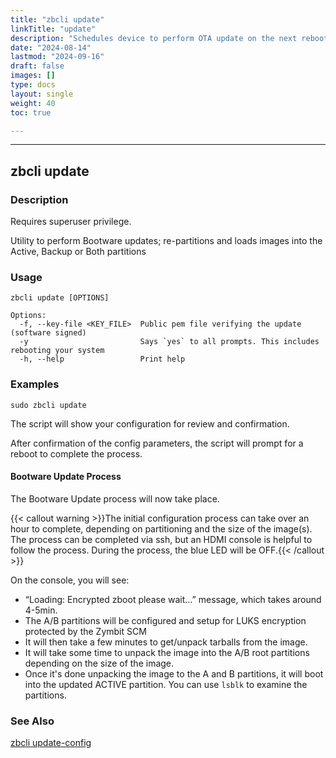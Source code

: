 ```yaml
---
title: "zbcli update"
linkTitle: "update"
description: "Schedules device to perform OTA update on the next reboot"
date: "2024-08-14"
lastmod: "2024-09-16"
draft: false
images: []
type: docs
layout: single
weight: 40
toc: true

---
```


-----

## zbcli update

### Description

Requires superuser privilege.

Utility to perform Bootware updates; re-partitions and loads images into the Active, Backup or Both partitions

### Usage

```
zbcli update [OPTIONS]

Options:
  -f, --key-file <KEY_FILE>  Public pem file verifying the update (software signed)
  -y                         Says `yes` to all prompts. This includes rebooting your system
  -h, --help                 Print help
```

### Examples

```
sudo zbcli update
```

The script will show your configuration for review and confirmation.

After confirmation of the config parameters, the script will prompt for a reboot to complete the process. 

#### Bootware Update Process

The Bootware Update process will now take place. 

{{< callout warning >}}The initial configuration process can take over an hour to complete, depending on partitioning and the size of the image(s). The process can be completed via ssh, but an HDMI console is helpful to follow the process. During the process, the blue LED will be OFF.{{< /callout >}}

On the console, you will see:

* “Loading: Encrypted zboot please wait…” message, which takes around 4-5min.
* The A/B partitions will be configured and setup for LUKS encryption protected by the Zymbit SCM
* It will then take a few minutes to get/unpack tarballs from the image.
* It will take some time to unpack the image into the A/B root partitions depending on the size of the image.
* Once it's done unpacking the image to the A and B partitions, it will boot into the updated ACTIVE partition. You can use `lsblk` to examine the partitions.


### See Also
[zbcli update-config](../update-config)

